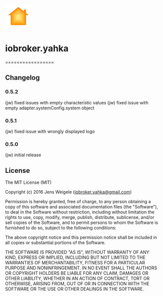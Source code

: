 ![Logo](yahka.png)
# iobroker.yahka
=================


## Changelog

### 0.5.2
  (jw) fixed issues with empty characteristic values
  (jw) fixed issue with empty adapter.systemConfig.system object

### 0.5.1
  (jw) fixed issue with wrongly displayed logo

### 0.5.0
  (jw) initial release

## License
The MIT License (MIT)

Copyright (c) 2016 Jens Weigele (iobroker.yahka@gmail.com)

Permission is hereby granted, free of charge, to any person obtaining a copy
of this software and associated documentation files (the "Software"), to deal
in the Software without restriction, including without limitation the rights
to use, copy, modify, merge, publish, distribute, sublicense, and/or sell
copies of the Software, and to permit persons to whom the Software is
furnished to do so, subject to the following conditions:

The above copyright notice and this permission notice shall be included in
all copies or substantial portions of the Software.

THE SOFTWARE IS PROVIDED "AS IS", WITHOUT WARRANTY OF ANY KIND, EXPRESS OR
IMPLIED, INCLUDING BUT NOT LIMITED TO THE WARRANTIES OF MERCHANTABILITY,
FITNESS FOR A PARTICULAR PURPOSE AND NONINFRINGEMENT. IN NO EVENT SHALL THE
AUTHORS OR COPYRIGHT HOLDERS BE LIABLE FOR ANY CLAIM, DAMAGES OR OTHER
LIABILITY, WHETHER IN AN ACTION OF CONTRACT, TORT OR OTHERWISE, ARISING FROM,
OUT OF OR IN CONNECTION WITH THE SOFTWARE OR THE USE OR OTHER DEALINGS IN
THE SOFTWARE.
